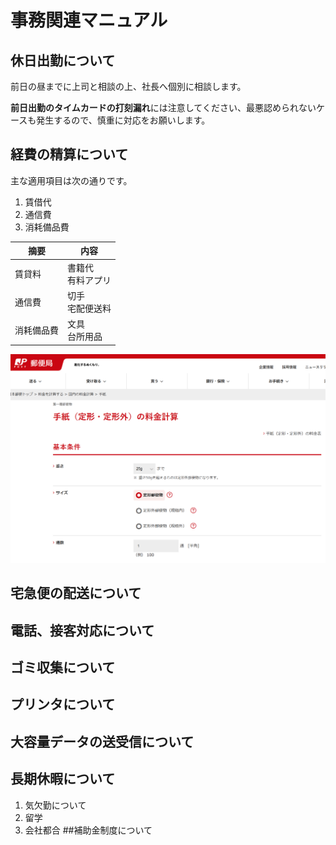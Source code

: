 # 事務関連マニュアル
## 休日出勤について
前日の昼までに上司と相談の上、社長へ個別に相談します。

**前日出勤のタイムカードの打刻漏れ**には注意してください、最悪認められないケースも発生するので、慎重に対応をお願いします。
## 経費の精算について
主な適用項目は次の通りです。
1. 賃借代
1. 通信費
1. 消耗備品費

|摘要|内容
|--|--
|賃貸料|書籍代<br>有料アプリ
|通信費|切手<br>宅配便送料
|消耗備品費|文具<BR>台所用品

![stamp](img\stamp.png)

## 宅急便の配送について
## 電話、接客対応について
## ゴミ収集について
## プリンタについて
## 大容量データの送受信について

## 長期休暇について
1. 気欠勤について
1. 留学
1. 会社都合
##補助金制度について
